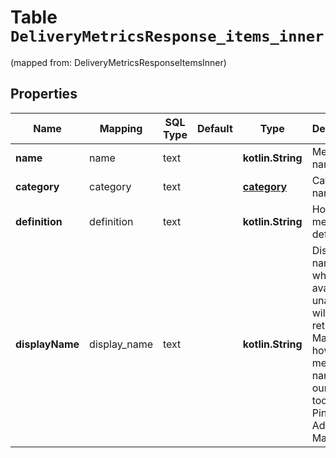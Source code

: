 
# Table `DeliveryMetricsResponse_items_inner`
(mapped from: DeliveryMetricsResponseItemsInner)

## Properties
Name | Mapping | SQL Type | Default | Type | Description | Notes
---- | ------- | -------- | ------- | ---- | ----------- | -----
**name** | name | text |  | **kotlin.String** | Metric&#39;s name. |  [optional]
**category** | category | text |  | [**category**](#Category) | Category name |  [optional]
**definition** | definition | text |  | **kotlin.String** | How the metric is defined. |  [optional]
**displayName** | display_name | text |  | **kotlin.String** | Display name, when available. If unavaible it will not be returned. Matches how the metric is named in our native tools like Pinterest Ads Manager. |  [optional]






